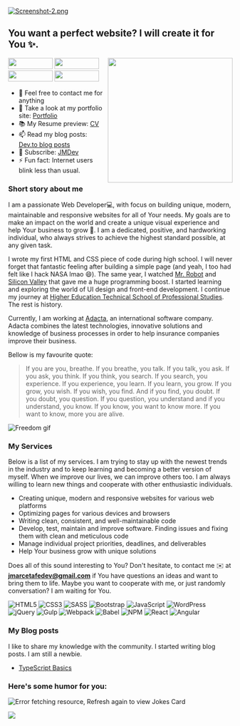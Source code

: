 [![Screenshot-2.png](https://i.postimg.cc/W1q5rDZJ/Screenshot-2.png)](https://postimg.cc/PChbn52t)

## You want a perfect website? I will create it for You ✨.

<img align='right' src='https://camo.githubusercontent.com/a67096f5f1acc0b3c32597dbf7bdb857e308dd0f51825de811ab41119fbec95f/68747470733a2f2f692e67697068792e636f6d2f6d656469612f4c3152317476493973766b495777705659722f67697068792e77656270' width='280"'>

[<img src="https://img.shields.io/badge/linkedin-%230077B5.svg?&style=for-the-badge&logo=linkedin&logoColor=white" style="width:100px;height:25px;"/>](https://www.linkedin.com/in/jovanamarceta)
[<img src="https://img.shields.io/badge/portfolio-%230077B5.svg?&style=for-the-badge&color=orange" style="width:100px;height:25px;" />](https://jovana-marceta.github.io/app/index.html)
[<img src="https://img.shields.io/badge/twitter-%230077B5.svg?&style=for-the-badge&logo=twitter&logoColor=white&color=1da1f2" style="width:100px;height:25px;" />](https://twitter.com/jmfedev)
[<img src="https://img.shields.io/badge/youtube-%230077B5.svg?&style=for-the-badge&logo=youtube&logoColor=white&color=FF0000" style="width:100px;height:25px;" />](https://www.youtube.com/channel/UCubr7ANoY-uA4htnhv0qsug)

- 💬 Feel free to contact me for anything
- 🎯 Take a look at my portfolio site: [Portfolio](https://jovana-marceta.github.io/app/index.html)
- 📚 My Resume preview: [CV](https://github.com/jovana-marceta/resume/blob/master/Jovana%20Mar%C4%8Deta%20CV.pdf)
- 📫 Read my blog posts: [Dev.to blog posts](https://dev.to/jovanadev)
- 🔔 Subscribe: [JMDev](https://www.youtube.com/channel/UCubr7ANoY-uA4htnhv0qsug)
- ⚡ Fun fact: Internet users blink less than usual.

### Short story about me
I am a passionate Web Developer💻, with focus on building unique, modern, maintainable and responsive websites for all of Your needs. My goals are to make an impact on the world and create a unique visual experience and help Your business to grow 🚀. I am a dedicated, positive, and hardworking individual, who always strives to achieve the highest standard possible, at any given task.

I wrote my first HTML and CSS piece of code during high school. I will never forget that fantastic feeling after building a simple page (and yeah, I too had felt like I hack NASA lmao 😄). The same year, I watched [Mr. Robot](https://www.imdb.com/title/tt4158110/) and [Silicon Valley](https://www.imdb.com/title/tt2575988/?ref_=nv_sr_srsg_0) that gave me a huge programming boost. I started learning and exploring the world of UI design and front-end development. I continue my journey at [Higher Education Technical School of Professional Studies](http://vtsns.edu.rs/). The rest is history.

Currently, I am working at [Adacta](https://www.adacta-fintech.com/), an international software company. Adacta combines the latest technologies, innovative solutions and knowledge of business processes in order to help insurance companies improve their business. 

Bellow is my favourite quote:
> If you are you, breathe. If you breathe, you talk. If you talk, you ask. If you ask, you think. If you think, you search. If you search, you experience. If you experience, you learn. If you learn, you grow. If you grow, you wish. If you wish, you find. And if you find, you doubt. If you doubt, you question. If you question, you understand and if you understand, you know. If you know, you want to know more. If you want to know, more you are alive.

![Freedom gif](https://media0.giphy.com/media/ugkrpzo6KJrdS/giphy.gif?cid=790b76114c42b346b46c9b95c65998c7f3791cdc9aa3aa3e&rid=giphy.gif&ct=g)

### My Services
Below is a list of my services. I am trying to stay up with the newest trends in the industry and to keep learning and becoming a better version of myself. When we improve our lives, we can improve others too. I am always willing to learn new things and cooperate with other enthusiastic individuals. 

- Creating unique, modern and responsive websites for various web platforms
- Optimizing pages for various devices and browsers
- Writing clean, consistent, and well-maintainable code
- Develop, test, maintain and improve software. Finding issues and fixing them with clean and meticulous code
- Manage individual project priorities, deadlines, and deliverables
- Help Your business grow with unique solutions


Does all of this sound interesting to You? Don't hesitate, to contact me ✉️  at <strong>jmarcetafedev@gmail.com</strong> if You have questions an ideas and want to bring them to life. Maybe you want to cooperate with me, or just randomly conversation? I am waiting for You.

![HTML5](https://img.shields.io/badge/html5-%23E34F26.svg?style=for-the-badge&logo=html5&logoColor=white)
![CSS3](https://img.shields.io/badge/css3-%231572B6.svg?style=for-the-badge&logo=css3&logoColor=white)
![SASS](https://img.shields.io/badge/SASS-hotpink.svg?style=for-the-badge&logo=SASS&logoColor=white)
![Bootstrap](https://img.shields.io/badge/bootstrap-%23563D7C.svg?style=for-the-badge&logo=bootstrap&logoColor=white)
![JavaScript](https://img.shields.io/badge/javascript-%23323330.svg?style=for-the-badge&logo=javascript&logoColor=%23F7DF1E)
![WordPress](https://img.shields.io/badge/WordPress-%23117AC9.svg?style=for-the-badge&logo=WordPress&logoColor=white)
![jQuery](https://img.shields.io/badge/jquery-%230769AD.svg?style=for-the-badge&logo=jquery&logoColor=white)
![Gulp](https://img.shields.io/badge/GULP-%23CF4647.svg?style=for-the-badge&logo=gulp&logoColor=white)
![Webpack](https://img.shields.io/badge/webpack-%238DD6F9.svg?style=for-the-badge&logo=webpack&logoColor=black)
![Babel](https://img.shields.io/badge/Babel-F9DC3e?style=for-the-badge&logo=babel&logoColor=black)
![NPM](https://img.shields.io/badge/NPM-%23000000.svg?style=for-the-badge&logo=npm&logoColor=white)
![React](https://img.shields.io/badge/react-%2320232a.svg?style=for-the-badge&logo=react&logoColor=%2361DAFB)
![Angular](https://img.shields.io/badge/angular-%23DD0031.svg?style=for-the-badge&logo=angular&logoColor=white)

### My  Blog posts
I like to share my knowledge with the community. I started writing blog posts. I am still a newbie. 
- [TypeScript Basics](https://dev.to/jovanadev/typescript-basics-2io4)

### Here's some humor for you:
<img src="https://readme-jokes.vercel.app/api" alt="Error fetching resource, Refresh again to view Jokes Card" />

![](https://komarev.com/ghpvc/?username=jovana-marceta&color=brightgreen)

